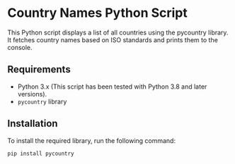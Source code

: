 # Country Names Python Script

This Python script displays a list of all countries using the pycountry library. It fetches country names based on ISO standards and prints them to the console.

## Requirements

- Python 3.x (This script has been tested with Python 3.8 and later versions).
- `pycountry` library

## Installation

To install the required library, run the following command:

```bash
pip install pycountry
